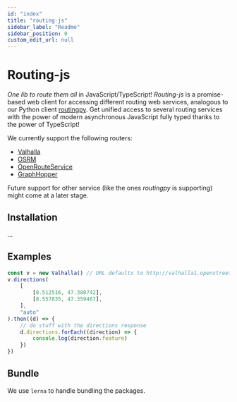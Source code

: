 ```yaml
---
id: "index"
title: "routing-js"
sidebar_label: "Readme"
sidebar_position: 0
custom_edit_url: null
---
```


# Routing-js

_One lib to route them all_ in JavaScript/TypeScript! _Routing-js_ is a promise-based web client for accessing different
routing web services, analogous to our Python client [routingpy](https://github.com/gis-ops/routing-py). Get unified access to several routing services with the power of modern asynchronous JavaScript fully typed thanks to the power of TypeScript!

We currently support the following routers:

-   [Valhalla](https://github.com/valhalla/valhalla)
-   [OSRM](http://project-osrm.org)
-   [OpenRouteService](https://openrouteservice.org)
-   [GraphHopper](https://graphhopper.com)

Future support for other service (like the ones _routingpy_ is supporting) might come at a later stage.

## Installation

...

## Examples

```js
const v = new Valhalla() // URL defaults to http://valhalla1.openstreetmap.de
v.directions(
    [
        [8.512516, 47.380742],
        [8.557835, 47.359467],
    ],
    "auto"
).then((d) => {
    // do stuff with the directions response
    d.directions.forEach((direction) => {
        console.log(direction.feature)
    })
})
```

## Bundle

We use `lerna` to handle bundling the packages.
